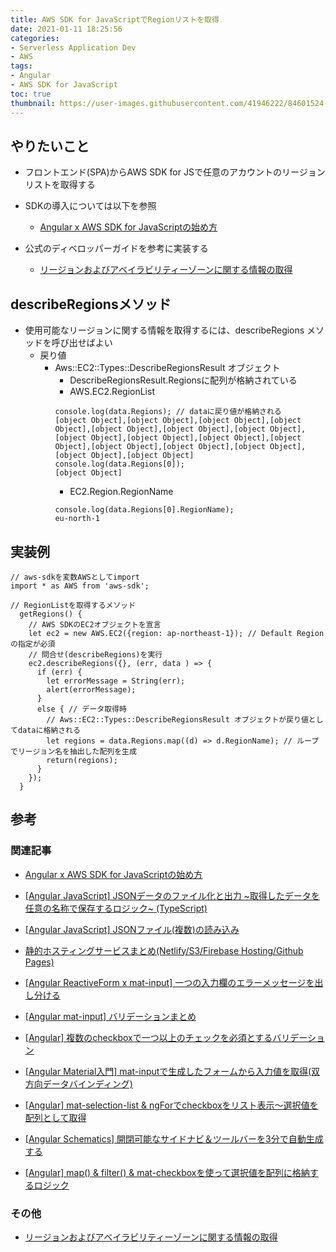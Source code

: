 ```yaml
---
title: AWS SDK for JavaScriptでRegionリストを取得
date: 2021-01-11 18:25:56
categories:
- Serverless Application Dev
- AWS
tags: 
- Angular
- AWS SDK for JavaScript
toc: true
thumbnail: https://user-images.githubusercontent.com/41946222/84601524-bf4f8b00-aebb-11ea-9bf6-33f5f99da852.png
---
```


## やりたいこと
  - フロントエンド(SPA)からAWS SDK for JSで任意のアカウントのリージョンリストを取得する
  - SDKの導入については以下を参照
    - [Angular x AWS SDK for JavaScriptの始め方](/Angular-x-AWS-SDK-for-JavaScriptの始め方/)

- 公式のディベロッパーガイドを参考に実装する
  - [リージョンおよびアベイラビリティーゾーンに関する情報の取得](https://docs.aws.amazon.com/ja_jp/sdk-for-ruby/v3/developer-guide/ec2-regions-availability-zones.html)

## describeRegionsメソッド
- 使用可能なリージョンに関する情報を取得するには、describeRegions メソッドを呼び出せばよい
  - 戻り値
    - Aws::EC2::Types::DescribeRegionsResult オブジェクト
      - DescribeRegionsResult.Regionsに配列が格納されている
      - AWS.EC2.RegionList
      ```
      console.log(data.Regions); // dataに戻り値が格納される
      [object Object],[object Object],[object Object],[object Object],[object Object],[object Object],[object Object],[object Object],[object Object],[object Object],[object Object],[object Object],[object Object],[object Object],[object Object],[object Object]
      console.log(data.Regions[0]);
      [object Object]
      ```
      - EC2.Region.RegionName
      ```
      console.log(data.Regions[0].RegionName);
      eu-north-1
      ```

## 実装例
```
// aws-sdkを変数AWSとしてimport
import * as AWS from 'aws-sdk';

// RegionListを取得するメソッド
  getRegions() {
    // AWS SDKのEC2オブジェクトを宣言
    let ec2 = new AWS.EC2({region: ap-northeast-1}); // Default Regionの指定が必須
    // 問合せ(describeRegions)を実行
    ec2.describeRegions({}, (err, data ) => {
      if (err) {
        let errorMessage = String(err);
        alert(errorMessage);
      }
      else { // データ取得時
        // Aws::EC2::Types::DescribeRegionsResult オブジェクトが戻り値としてdataに格納される
        let regions = data.Regions.map((d) => d.RegionName); // ループでリージョン名を抽出した配列を生成
        return(regions);
      }
    });
  }
```


## 参考
### 関連記事
- [Angular x AWS SDK for JavaScriptの始め方](/Angular-x-AWS-SDK-for-JavaScriptの始め方/)

- [[Angular JavaScript] JSONデータのファイル化と出力 ~取得したデータを任意の名称で保存するロジック~ (TypeScript)](/Angular-JSONデータのファイル化と出力-クラウドから取得したデータを任意の名称で保存する/)
- [[Angular JavaScript] JSONファイル(複数)の読み込み](/Angular-JavaScript-JSONファイルの読み込み/)
- [静的ホスティングサービスまとめ(Netlify/S3/Firebase Hosting/Github Pages)](/静的ホスティングサービスまとめ-Netlify-S3-Firebase-Hosting-Github-Pages/)
- [[Angular ReactiveForm x mat-input] 一つの入力欄のエラーメッセージを出し分ける](/Angular-ReactiveForm-x-mat-input-一つの入力欄のエラーメッセージを出し分ける/)
- [[Angular mat-input] バリデーションまとめ](/Angular-mat-input-バリデーションまとめ/)
- [[Angular] 複数のcheckboxで一つ以上のチェックを必須とするバリデーション](/Angular-複数のcheckboxで一つ以上のチェックを必須とするバリデーション/)
- [[Angular Material入門] mat-inputで生成したフォームから入力値を取得(双方向データバインディング)](/Angular入門-mat-inputで生成したフォームから入力値を取得-双方向データバインディング/)
- [[Angular] mat-selection-list & ngForでcheckboxをリスト表示～選択値を配列として取得](/Angular-mat-selection-listでcheckboxを表示～選択値を配列として取得/)
- [[Angular Schematics] 開閉可能なサイドナビ＆ツールバーを3分で自動生成する](/Angular-Schematics-開閉可能なサイドナビ＆ツールバーを3分で自動生成する/)
- [[Angular] map() & filter() & mat-checkboxを使って選択値を配列に格納するロジック](/Angular-map-fileter-mat-checkboxを使って選択値を配列に格納するロジック/)


### その他
- [リージョンおよびアベイラビリティーゾーンに関する情報の取得](https://docs.aws.amazon.com/ja_jp/sdk-for-ruby/v3/developer-guide/ec2-regions-availability-zones.html)